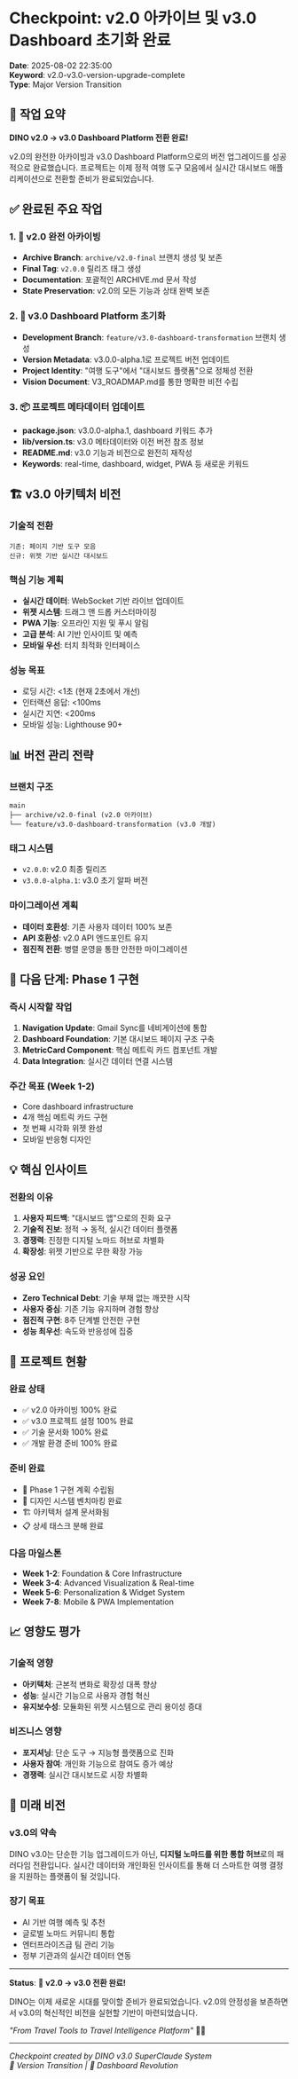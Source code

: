 # Checkpoint: v2.0 아카이브 및 v3.0 Dashboard 초기화 완료

**Date**: 2025-08-02 22:35:00  
**Keyword**: v2.0-v3.0-version-upgrade-complete  
**Type**: Major Version Transition  

## 🎯 작업 요약

**DINO v2.0 → v3.0 Dashboard Platform 전환 완료!** 

v2.0의 완전한 아카이빙과 v3.0 Dashboard Platform으로의 버전 업그레이드를 성공적으로 완료했습니다. 프로젝트는 이제 정적 여행 도구 모음에서 실시간 대시보드 애플리케이션으로 전환할 준비가 완료되었습니다.

## ✅ 완료된 주요 작업

### 1. 📁 **v2.0 완전 아카이빙**
- **Archive Branch**: `archive/v2.0-final` 브랜치 생성 및 보존
- **Final Tag**: `v2.0.0` 릴리즈 태그 생성
- **Documentation**: 포괄적인 ARCHIVE.md 문서 작성
- **State Preservation**: v2.0의 모든 기능과 상태 완벽 보존

### 2. 🚀 **v3.0 Dashboard Platform 초기화**
- **Development Branch**: `feature/v3.0-dashboard-transformation` 브랜치 생성
- **Version Metadata**: v3.0.0-alpha.1로 프로젝트 버전 업데이트
- **Project Identity**: "여행 도구"에서 "대시보드 플랫폼"으로 정체성 전환
- **Vision Document**: V3_ROADMAP.md를 통한 명확한 비전 수립

### 3. 📦 **프로젝트 메타데이터 업데이트**
- **package.json**: v3.0.0-alpha.1, dashboard 키워드 추가
- **lib/version.ts**: v3.0 메타데이터와 이전 버전 참조 정보
- **README.md**: v3.0 기능과 비전으로 완전히 재작성
- **Keywords**: real-time, dashboard, widget, PWA 등 새로운 키워드

## 🏗️ v3.0 아키텍처 비전

### **기술적 전환**
```
기존: 페이지 기반 도구 모음
신규: 위젯 기반 실시간 대시보드
```

### **핵심 기능 계획**
- **실시간 데이터**: WebSocket 기반 라이브 업데이트
- **위젯 시스템**: 드래그 앤 드롭 커스터마이징
- **PWA 기능**: 오프라인 지원 및 푸시 알림
- **고급 분석**: AI 기반 인사이트 및 예측
- **모바일 우선**: 터치 최적화 인터페이스

### **성능 목표**
- 로딩 시간: <1초 (현재 2초에서 개선)
- 인터랙션 응답: <100ms
- 실시간 지연: <200ms
- 모바일 성능: Lighthouse 90+

## 📊 버전 관리 전략

### **브랜치 구조**
```
main
├── archive/v2.0-final (v2.0 아카이브)
└── feature/v3.0-dashboard-transformation (v3.0 개발)
```

### **태그 시스템**
- `v2.0.0`: v2.0 최종 릴리즈
- `v3.0.0-alpha.1`: v3.0 초기 알파 버전

### **마이그레이션 계획**
- **데이터 호환성**: 기존 사용자 데이터 100% 보존
- **API 호환성**: v2.0 API 엔드포인트 유지
- **점진적 전환**: 병렬 운영을 통한 안전한 마이그레이션

## 🎯 다음 단계: Phase 1 구현

### **즉시 시작할 작업**
1. **Navigation Update**: Gmail Sync를 네비게이션에 통합
2. **Dashboard Foundation**: 기본 대시보드 페이지 구조 구축
3. **MetricCard Component**: 핵심 메트릭 카드 컴포넌트 개발
4. **Data Integration**: 실시간 데이터 연결 시스템

### **주간 목표 (Week 1-2)**
- Core dashboard infrastructure
- 4개 핵심 메트릭 카드 구현
- 첫 번째 시각화 위젯 완성
- 모바일 반응형 디자인

## 💡 핵심 인사이트

### **전환의 이유**
1. **사용자 피드백**: "대시보드 앱"으로의 진화 요구
2. **기술적 진보**: 정적 → 동적, 실시간 데이터 플랫폼
3. **경쟁력**: 진정한 디지털 노마드 허브로 차별화
4. **확장성**: 위젯 기반으로 무한 확장 가능

### **성공 요인**
- **Zero Technical Debt**: 기술 부채 없는 깨끗한 시작
- **사용자 중심**: 기존 기능 유지하며 경험 향상
- **점진적 구현**: 8주 단계별 안전한 구현
- **성능 최우선**: 속도와 반응성에 집중

## 🚀 프로젝트 현황

### **완료 상태**
- ✅ v2.0 아카이빙 100% 완료
- ✅ v3.0 프로젝트 설정 100% 완료
- ✅ 기술 문서화 100% 완료
- ✅ 개발 환경 준비 100% 완료

### **준비 완료**
- 🎯 Phase 1 구현 계획 수립됨
- 🎨 디자인 시스템 벤치마킹 완료
- 🏗️ 아키텍처 설계 문서화됨
- 📋 상세 태스크 분해 완료

### **다음 마일스톤**
- **Week 1-2**: Foundation & Core Infrastructure
- **Week 3-4**: Advanced Visualization & Real-time
- **Week 5-6**: Personalization & Widget System
- **Week 7-8**: Mobile & PWA Implementation

## 📈 영향도 평가

### **기술적 영향**
- **아키텍처**: 근본적 변화로 확장성 대폭 향상
- **성능**: 실시간 기능으로 사용자 경험 혁신
- **유지보수성**: 모듈화된 위젯 시스템으로 관리 용이성 증대

### **비즈니스 영향**
- **포지셔닝**: 단순 도구 → 지능형 플랫폼으로 진화
- **사용자 참여**: 개인화 기능으로 참여도 증가 예상
- **경쟁력**: 실시간 대시보드로 시장 차별화

## 🔮 미래 비전

### **v3.0의 약속**
DINO v3.0는 단순한 기능 업그레이드가 아닌, **디지털 노마드를 위한 통합 허브**로의 패러다임 전환입니다. 실시간 데이터와 개인화된 인사이트를 통해 더 스마트한 여행 결정을 지원하는 플랫폼이 될 것입니다.

### **장기 목표**
- AI 기반 여행 예측 및 추천
- 글로벌 노마드 커뮤니티 통합
- 엔터프라이즈급 팀 관리 기능
- 정부 기관과의 실시간 데이터 연동

---

**Status**: 🎉 **v2.0 → v3.0 전환 완료!**

DINO는 이제 새로운 시대를 맞이할 준비가 완료되었습니다. v2.0의 안정성을 보존하면서 v3.0의 혁신적인 비전을 실현할 기반이 마련되었습니다.

*"From Travel Tools to Travel Intelligence Platform"* 🦕✨

---

*Checkpoint created by DINO v3.0 SuperClaude System*  
*🔄 Version Transition | 🚀 Dashboard Revolution*